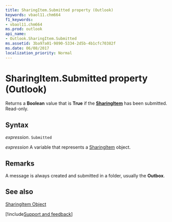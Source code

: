 ```yaml
---
title: SharingItem.Submitted property (Outlook)
keywords: vbaol11.chm664
f1_keywords:
- vbaol11.chm664
ms.prod: outlook
api_name:
- Outlook.SharingItem.Submitted
ms.assetid: 3ba97a01-9890-5334-2d5b-4b1cfc70382f
ms.date: 06/08/2017
localization_priority: Normal
---
```



# SharingItem.Submitted property (Outlook)

Returns a  **Boolean** value that is **True** if the **[SharingItem](Outlook.SharingItem.md)** has been submitted. Read-only.


## Syntax

_expression_. `Submitted`

_expression_ A variable that represents a [SharingItem](Outlook.SharingItem.md) object.


## Remarks

A message is always created and submitted in a folder, usually the  **Outbox**. 


## See also


[SharingItem Object](Outlook.SharingItem.md)

[!include[Support and feedback](~/includes/feedback-boilerplate.md)]